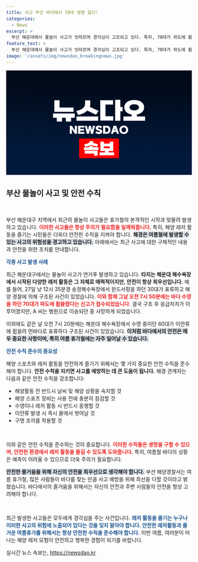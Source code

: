 ```yaml
---
title: 사고 부산 바다에서 70대 생명 잃다!
categories:
  - News
excerpt: >
  부산 해운대에서 물놀이 사고가 잇따르며 경각심이 고조되고 있다. 특히, 70대가 파도에 휩쓸려 숨지고, 윈드서핑 중인 30대가 표류해 구조되는 사건이 발생했다. 여름철 레저 활동 시 안전 수칙 준수가 절실하다!
feature_text: >
  부산 해운대에서 물놀이 사고가 잇따르며 경각심이 고조되고 있다. 특히, 70대가 파도에 휩쓸려 숨지고, 윈드서핑 중인 30대가 표류해 구조되는 사건이 발생했다. 여름철 레저 활동 시 안전 수칙 준수가 절실하다!
image: '/assets/img/newsdao_breakingnews.jpg'
---
```


<p><img src="/assets/img/newsdao_breakingnews.jpg" alt="ontimetimes 속보" /></p>

<h2 data-ke-size="size26">부산 물놀이 사고 및 안전 수칙</h2>

<p data-ke-size="size16">&nbsp;</p>

<p>부산 해운대구 지역에서 최근의 물놀이 사고들은 휴가철의 본격적인 시작과 맞물려 발생하고 있습니다. <b><span style="color: #ee2323;">이러한 사고들은 항상 주의가 필요함을 일깨워줍니다.</span></b> 특히, 해양 레저 활동을 즐기는 시민들은 더욱더 안전한 수칙을 지켜야 합니다. <b><span style="background-color: #21538527;">해경은 여름철에 발생할 수 있는 사고의 위험성을 경고하고 있습니다.</span></b> 아래에서는 최근 사고에 대한 구체적인 내용과 안전을 위한 조치를 안내합니다.</p>

<p><b><span style="color: #1a5490;">각종 사고 발생 사례</span></b></p>

<p>최근 해운대구에서는 물놀이 사고가 연거푸 발생하고 있습니다. <b>타지는 해운대 해수욕장에서 시작된 다양한 레저 활동은 그 자체로 매력적이지만, 안전이 항상 최우선입니다.</b> 예를 들어, 27일 낮 12시 35분경 송정해수욕장에서 윈드서핑을 하던 30대가 표류하고 해양 경찰에 의해 구조된 사건이 있었습니다. <b><span style="color: #ee2323;">이와 함께 그날 오전 7시 50분에는 바다 수영을 하던 70대가 파도에 휩쓸렸다는 신고가 접수되었습니다.</span></b> 결국 구조 후 응급처치가 이루어졌지만, A 씨는 병원으로 이송되던 중 사망하게 되었습니다.</p>

<p>이외에도 같은 날 오전 7시 20분에는 해운대 해수욕장에서 수영 중이던 60대가 이안류에 휩쓸려 먼바다로 표류하다 구조된 사건이 있었습니다. <b><span style="background-color: #21538527;">이처럼 바다에서의 안전은 매우 중요한 사항이며, 특히 여름 휴가철에는 자주 일어날 수 있습니다.</span></b></p>

<p><b><span style="color: #1a5490;">안전 수칙 준수의 중요성</span></b></p>

<p>해양 스포츠와 레저 활동을 안전하게 즐기기 위해서는 몇 가지 중요한 안전 수칙을 준수해야 합니다. <b>안전 수칙을 지키면 사고를 예방하는 데 큰 도움이 됩니다.</b> 해경 관계자는 다음과 같은 안전 수칙을 강조합니다:</p>

<ul>
    <li>해양활동 전 반드시 날씨 및 해양 상황을 숙지할 것</li>
    <li>해양 스포츠 장비는 사용 전에 충분히 점검할 것</li>
    <li>수영이나 레저 활동 시 반드시 동행할 것</li>
    <li>이안류 발생 시 즉시 물에서 벗어날 것</li>
    <li>구명 조끼를 착용할 것</li>
</ul>

<p data-ke-size="size16">&nbsp;</p>

<p>이와 같은 안전 수칙을 준수하는 것이 중요합니다. <b><span style="color: #ee2323;">이러한 수칙들은 생명을 구할 수 있으며, 안전한 환경에서 레저 활동을 즐길 수 있도록 도와줍니다.</span></b> 특히, 여름철 바다의 상황은 예측이 어려울 수 있으므로 더욱 주의가 필요합니다.</p>

<p><b><span style="background-color: #21538527;">안전한 즐거움을 위해 자신의 안전을 최우선으로 생각해야 합니다.</span></b> 부산 해양경찰서는 여름 휴가철, 많은 사람들이 바다를 찾는 만큼 사고 예방을 위해 최선을 다할 것이라고 밝혔습니다. 바다에서의 즐거움을 위해서는 자신의 안전과 주변 사람들의 안전을 항상 고려해야 합니다.</p>

<p data-ke-size="size16">&nbsp;</p>

<p>최근 발생한 사고들은 모두에게 경각심을 주는 사건입니다. <b><span style="color: #1a5490;">레저 활동을 즐기는 누구나 이러한 사고의 위험에 노출되어 있다는 것을 잊지 말아야 합니다. 안전한 레저활동과 즐거운 여름휴가를 위해서는 항상 안전한 수칙을 준수해야 합니다.</span></b> 이번 여름, 여러분이 떠나는 해양 레저 모험이 안전하고 행복한 경험이 되기를 바랍니다.</p>
실시간 뉴스 속보는, <a href="https://newsdao.kr" rel="dofollow">https://newsdao.kr</a>


